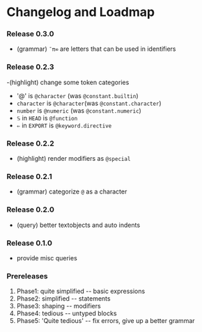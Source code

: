 # Changelog and Loadmap

### Release 0.3.0

- (grammar) `¯π∞` are letters that can be used in identifiers

### Release 0.2.3

-(highlight) change some token categories
  - '@' is `@character` (was `@constant.builtin`)
  - `character` is `@character`(was `@constant.character`)
  - `number` is `@numeric` (was `@constant.numeric`)
  - `𝕊` in `HEAD` is `@function`
  - `⇐` in `EXPORT` is `@keyword.directive`

### Release 0.2.2

- (highlight) render modifiers as `@special`

### Release 0.2.1
- (grammar) categorize `@` as a character

### Release 0.2.0

- (query) better textobjects and auto indents

### Release 0.1.0

- provide misc queries

### Prereleases

1. Phase1: quite simplified -- basic expressions
2. Phase2: simplified -- statements
3. Phase3: shaping -- modifiers
4. Phase4: tedious -- untyped blocks
5. Phase5: 'Quite tedious' -- fix errors, give up a better grammar

